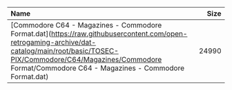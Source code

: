 |Name|Size|
|:---|---:|
|[Commodore C64 - Magazines - Commodore Format.dat](https://raw.githubusercontent.com/open-retrogaming-archive/dat-catalog/main/root/basic/TOSEC-PIX/Commodore/C64/Magazines/Commodore Format/Commodore C64 - Magazines - Commodore Format.dat)|24990|

